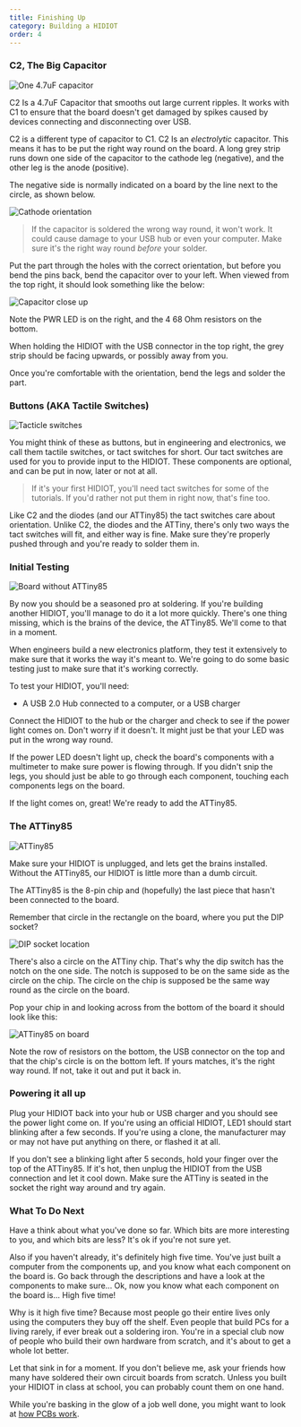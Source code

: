 ```yaml
---
title: Finishing Up
category: Building a HIDIOT
order: 4
---
```


### C2, The Big Capacitor

![One 4.7uF capacitor](/images/c2_on_board.jpg)

C2 Is a 4.7uF Capacitor that smooths out large current ripples. It works with C1 to ensure that the board doesn't get damaged by spikes caused by devices connecting and disconnecting over USB.

C2 is a different type of capacitor to C1. C2 Is an *electrolytic* capacitor. This means it has to be put the right way round on the board. A long grey strip runs down one side of the capacitor to the cathode leg (negative), and the other leg is the anode (positive).

The negative side is normally indicated on a board by the line next to the circle, as shown below.

![Cathode orientation](/images/0_9a_c2.jpg)

> If the capacitor is soldered the wrong way round, it won't work. It could cause damage to your USB hub or even your computer. Make sure it's the right way round *before* your solder.

Put the part through the holes with the correct orientation, but before you bend the pins back, bend the capacitor over to your left. When viewed from the top right, it should look something like the below:

![Capacitor close up](/images/cap_orientation.jpg)

Note the PWR LED is on the right, and the 4 68 Ohm resistors on the bottom.

When holding the HIDIOT with the USB connector in the top right, the grey strip should be facing upwards, or possibly away from you.

Once you're comfortable with the orientation, bend the legs and solder the part.

### Buttons (AKA Tactile Switches)

![Tacticle switches](/images/tact_switches.jpg)

You might think of these as buttons, but in engineering and electronics, we call them tactile switches, or tact switches for short. Our tact switches are used for you to provide input to the HIDIOT. These components are optional, and can be put in now, later or not at all.

> If it's your first HIDIOT, you'll need tact switches for some of the tutorials. If you'd rather not put them in right now, that's fine too.

Like C2 and the diodes (and our ATTiny85) the tact switches care about orientation. Unlike C2, the diodes and the ATTiny, there's only two ways the tact switches will fit, and either way is fine. Make sure they're properly pushed through and you're ready to solder them in.

### Initial Testing

![Board without ATTiny85](/images/no_chip.jpg)

By now you should be a seasoned pro at soldering. If you're building another HIDIOT, you'll manage to do it a lot more quickly. There's one thing missing, which is the brains of the device, the ATTiny85. We'll come to that in a moment.

When engineers build a new electronics platform, they test it extensively to make sure that it works the way it's meant to. We're going to do some basic testing just to make sure that it's working correctly.

To test your HIDIOT, you'll need:

* A USB 2.0 Hub connected to a computer, or a USB charger

Connect the HIDIOT to the hub or the charger and check to see if the power light comes on. Don't worry if it doesn't. It might just be that your LED was put in the wrong way round.

If the power LED doesn't light up, check the board's components with a multimeter to make sure power is flowing through. If you didn't snip the legs, you should just be able to go through each component, touching each components legs on the board.

If the light comes on, great! We're ready to add the ATTiny85.

### The ATTiny85

![ATTiny85](/images/attiny_alone.png)

Make sure your HIDIOT is unplugged, and lets get the brains installed. Without the ATTiny85, our HIDIOT is little more than a dumb circuit.

The ATTiny85 is the 8-pin chip and (hopefully) the last piece that hasn't been connected to the board.

Remember that circle in the rectangle on the board, where you put the DIP socket?

![DIP socket location](/images/0_9a_dip.jpg)

There's also a circle on the ATTiny chip. That's why the dip switch has the notch on the one side. The notch is supposed to be on the same side as the circle on the chip. The circle on the chip is supposed be the same way round as the circle on the board.

Pop your chip in and looking across from the bottom of the board it should look like this:

![ATTiny85 on board](/images/attiny.jpg)

Note the row of resistors on the bottom, the USB connector on the top and that the chip's circle is on the bottom left. If yours matches, it's the right way round. If not, take it out and put it back in.

### Powering it all up

Plug your HIDIOT back into your hub or USB charger and you should see the power light come on. If you're using an official HIDIOT, LED1 should start blinking after a few seconds. If you're using a clone, the manufacturer may or may not have put anything on there, or flashed it at all.

If you don't see a blinking light after 5 seconds, hold your finger over the top of the ATTiny85. If it's hot, then unplug the HIDIOT from the USB connection and let it cool down. Make sure the ATTiny is seated in the socket the right way around and try again.

### What To Do Next

Have a think about what you've done so far. Which bits are more interesting to you, and which bits are less? It's ok if you're not sure yet.

Also if you haven't already, it's definitely high five time. You've just built a computer from the components up, and you know what each component on the board is. Go back through the descriptions and have a look at the components to make sure... Ok, now you know what each component on the board is... High five time!

Why is it high five time? Because most people go their entire lives only using the computers they buy off the shelf. Even people that build PCs for a living rarely, if ever break out a soldering iron. You're in a special club now of people who build their own hardware from scratch, and it's about to get a whole lot better.

Let that sink in for a moment. If you don't believe me, ask your friends how many have soldered their own circuit boards from scratch. Unless you built your HIDIOT in class at school, you can probably count them on one hand.

While you're basking in the glow of a job well done, you might want to look at [how PCBs work](https://www.youtube.com/watch?v=H9pGbLJknDk).
